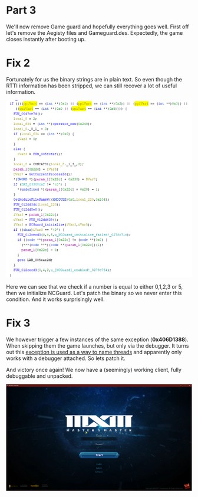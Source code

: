 # Part 3

We'll now remove Game guard and hopefully everything goes well. First off let's remove the Aegisty files and Gameguard.des. Expectedly, the game closes instantly after booting up. 

# Fix 2

Fortunately for us the binary strings are in plain text. So even though the RTTI information has been stripped, we can still recover a lot of useful information.

![picture 13](images/85db7feb005ed0c052d410b67263cd8ca7e81872fb47b250c60d9d99ef5e6668.png)  

Here we can see that we check if a number is equal to either 0,1,2,3 or 5, then we initialize NCGuard. Let's patch the binary so we never enter this condition. And it works surprisingly well.

# Fix 3

We however trigger a few instances of the same exception (**0x406D1388**). When skipping them the game launches, but only via the debugger. It turns out this [exception is used as a way to name threads](https://docs.microsoft.com/en-us/visualstudio/debugger/how-to-set-a-thread-name-in-native-code?view=vs-2019) and apparently only works with a debugger attached. So lets patch it.

And victory once again! We now have a (seemingly) working client, fully debuggable and unpacked.

![picture 14](images/889a45fbd9a169b2d913c863b9b959e455f2cad93138f172ea096bd92438fd20.png)  

